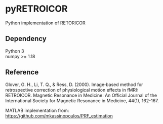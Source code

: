 # pyRETROICOR
Python implementation of RETORICOR

## Dependency
Python 3  
numpy >= 1.18

## Reference
Glover, G. H., Li, T. Q., & Ress, D. (2000). Image‐based method for retrospective correction of physiological motion effects in fMRI: RETROICOR. Magnetic Resonance in Medicine: An Official Journal of the International Society for Magnetic Resonance in Medicine, 44(1), 162-167.

MATLAB implementation from: https://github.com/mkassinopoulos/PRF_estimation
